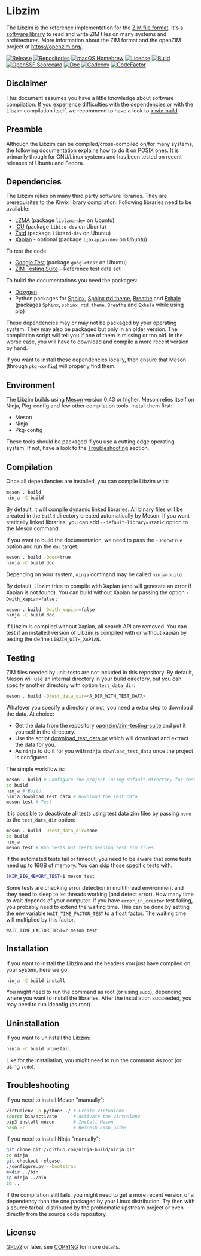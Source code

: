 Libzim
======

The Libzim is the reference implementation for the [ZIM file
format](https://wiki.openzim.org/wiki/ZIM_file_format). It's a [software
library](https://en.wikipedia.org/wiki/Library_(computing)) to read
and write ZIM files on many systems and architectures. More
information about the ZIM format and the openZIM project at
https://openzim.org/.

[![Release](https://img.shields.io/github/v/tag/openzim/libzim?label=release&sort=semver)](https://download.openzim.org/release/libzim/)
[![Repositories](https://img.shields.io/repology/repositories/libzim?label=repositories)](https://github.com/openzim/libzim/wiki/Repology)
[![macOS Homebrew](https://badgen.net/homebrew/v/libzim)](https://formulae.brew.sh/formula/libzim)
[![License](https://img.shields.io/badge/License-GPL%20v2-blue.svg)](https://www.gnu.org/licenses/old-licenses/gpl-2.0.en.html)
[![Build](https://github.com/openzim/libzim/workflows/CI/badge.svg?query=branch%3Amain)](https://github.com/openzim/libzim/actions?query=branch%3Amain)
[![OpenSSF Scorecard](https://api.securityscorecards.dev/projects/github.com/openzim/libzim/badge)](https://securityscorecards.dev/viewer/?uri=github.com/openzim/libzim)
[![Doc](https://readthedocs.org/projects/libzim/badge/?style=flat)](https://libzim.readthedocs.io/en/latest/?badge=latest)
[![Codecov](https://codecov.io/gh/openzim/libzim/branch/main/graph/badge.svg)](https://codecov.io/gh/openzim/libzim)
[![CodeFactor](https://www.codefactor.io/repository/github/openzim/libzim/badge)](https://www.codefactor.io/repository/github/openzim/libzim)

Disclaimer
----------

This document assumes you have a little knowledge about software
compilation. If you experience difficulties with the dependencies or
with the Libzim compilation itself, we recommend to have a look to
[kiwix-build](https://github.com/kiwix/kiwix-build).

Preamble
--------

Although the Libzim can be compiled/cross-compiled on/for many
systems, the following documentation explains how to do it on POSIX
ones. It is primarily though for GNU/Linux systems and has been tested
on recent releases of Ubuntu and Fedora.

Dependencies
------------

The Libzim relies on many third party software libraries. They are
prerequisites to the Kiwix library compilation. Following libraries
need to be available:
* [LZMA](https://tukaani.org/lzma/) (package `liblzma-dev` on Ubuntu)
* [ICU](http://site.icu-project.org/) (package `libicu-dev` on Ubuntu)
* [Zstd](https://facebook.github.io/zstd/) (package `libzstd-dev` on Ubuntu)
* [Xapian](https://xapian.org/) - optional (package `libxapian-dev` on Ubuntu)

To test the code:
* [Google Test](https://github.com/google/googletest) (package `googletest` on Ubuntu)
* [ZIM Testing Suite](https://github.com/openzim/zim-testing-suite) - Reference test data set

To build the documentations you need the packages:
* [Doxygen](https://www.doxygen.nl)
* Python packages for [Sphinx](https://www.sphinx-doc.org), [Sphinx rtd theme](https://github.com/readthedocs/sphinx_rtd_theme), [Breathe](https://breathe.readthedocs.io) and [Exhale](https://exhale.readthedocs.io) (packages `Sphinx`, `sphinx_rtd_theme`, `Breathe` and `Exhale` while using pip)

These dependencies may or may not be packaged by your operating
system. They may also be packaged but only in an older version. The
compilation script will tell you if one of them is missing or too old.
In the worse case, you will have to download and compile a more recent
version by hand.

If you want to install these dependencies locally, then ensure that
Meson (through `pkg-config`) will properly find them.

Environment
-------------

The Libzim builds using [Meson](https://mesonbuild.com/) version
0.43 or higher. Meson relies itself on Ninja, Pkg-config and few other
compilation tools. Install them first:
* Meson
* Ninja
* Pkg-config

These tools should be packaged if you use a cutting edge operating
system. If not, have a look to the [Troubleshooting](#Troubleshooting)
section.

Compilation
-----------

Once all dependencies are installed, you can compile Libzim with:
```bash
meson . build
ninja -C build
```

By default, it will compile dynamic linked libraries. All binary files
will be created in the `build` directory created automatically by
Meson. If you want statically linked libraries, you can add
`--default-library=static` option to the Meson command.

If you want to build the documentation, we need to pass the
`-Ddoc=true` option and run the `doc` target:
```bash
meson . build -Ddoc=true
ninja -C build doc
```

Depending on your system, `ninja` command may be called `ninja-build`.

By default, Libzim tries to compile with Xapian (and will generate an
error if Xapian is not found).  You can build without Xapian by
passing the option `-Dwith_xapian=false` :
```bash
meson . build -Dwith_xapian=false
ninja -C build doc
```

If Libzim is compiled without Xapian, all search API are removed.  You
can test if an installed version of Libzim is compiled with or without
xapian by testing the define `LIBZIM_WITH_XAPIAN`.

Testing
-------

ZIM files needed by unit-tests are not included in this repository. By
default, Meson will use an internal directory in your build directory,
but you can specify another directory with option `test_data_dir`:
```bash
meson . build -Dtest_data_dir=<A_DIR_WITH_TEST_DATA>
```

Whatever you specify a directory or not, you need a extra step to
download the data. At choice:
* Get the data from the repository
  [openzim/zim-testing-suite](https://github.com/openzim/zim-testing-suite)
  and put it yourself in the directory.
* Use the script
  [download_test_data.py](scripts/download_test_data.py) which will
  download and extract the data for you.
* As `ninja` to do it for you with `ninja download_test_data` once the
  project is configured.

The simple workflow is:
```bash
meson . build # Configure the project (using default directory for test data)
cd build
ninja # Build
ninja download_test_data # Download the test data
meson test # Test
```

It is possible to deactivate all tests using test data zim files by
passing `none` to the `test_data_dir` option:
```bash
meson . build -Dtest_data_dir=none
cd build
ninja
meson test # Run tests but tests needing test zim files.
```

If the automated tests fail or timeout, you need to be aware that some
tests need up to 16GB of memory. You can skip those specific tests with:
```bash
SKIP_BIG_MEMORY_TEST=1 meson test
```

Some tests are checking error detection in multithread environment and
they need to sleep to let threads working (and detect error).
How many time to wait depends of your computer.
If you have `error_in_creator` test failing, you probably need to extend the waiting time.
This can be done by setting the env variable `WAIT_TIME_FACTOR_TEST` to a float factor.
The waiting time will multiplied by this factor.

```
WAIT_TIME_FACTOR_TEST=2 meson test
```


Installation
------------

If you want to install the Libzim and the headers you just have
compiled on your system, here we go:
```bash
ninja -C build install
```

You might need to run the command as root (or using `sudo`), depending
where you want to install the libraries. After the installation
succeeded, you may need to run ldconfig (as root).

Uninstallation
------------

If you want to uninstall the Libzim:
```bash
ninja -C build uninstall
```

Like for the installation, you might need to run the command as root
(or using `sudo`).

Troubleshooting
---------------

If you need to install Meson "manually":
```bash
virtualenv -p python3 ./ # Create virtualenv
source bin/activate      # Activate the virtualenv
pip3 install meson       # Install Meson
hash -r                  # Refresh bash paths
```

If you need to install Ninja "manually":
```bash
git clone git://github.com/ninja-build/ninja.git
cd ninja
git checkout release
./configure.py --bootstrap
mkdir ../bin
cp ninja ../bin
cd ..
```

If the compilation still fails, you might need to get a more recent
version of a dependency than the one packaged by your Linux
distribution. Try then with a source tarball distributed by the
problematic upstream project or even directly from the source code
repository.

License
-------

[GPLv2](https://www.gnu.org/licenses/old-licenses/gpl-2.0.en.html) or
later, see [COPYING](COPYING) for more details.
